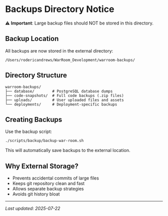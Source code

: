 # Backups Directory Notice

⚠️ **Important**: Large backup files should NOT be stored in this directory.

## Backup Location
All backups are now stored in the external directory:
```
/Users/rodericandrews/WarRoom_Development/warroom-backups/
```

## Directory Structure
```
warroom-backups/
├── database/        # PostgreSQL database dumps
├── code-snapshots/  # Full code backups (.zip files)
├── uploads/         # User uploaded files and assets
└── deployments/     # Deployment-specific backups
```

## Creating Backups
Use the backup script:
```bash
./scripts/backup/backup-war-room.sh
```

This will automatically save backups to the external location.

## Why External Storage?
- Prevents accidental commits of large files
- Keeps git repository clean and fast
- Allows separate backup strategies
- Avoids git history bloat

---
*Last updated: 2025-07-22*